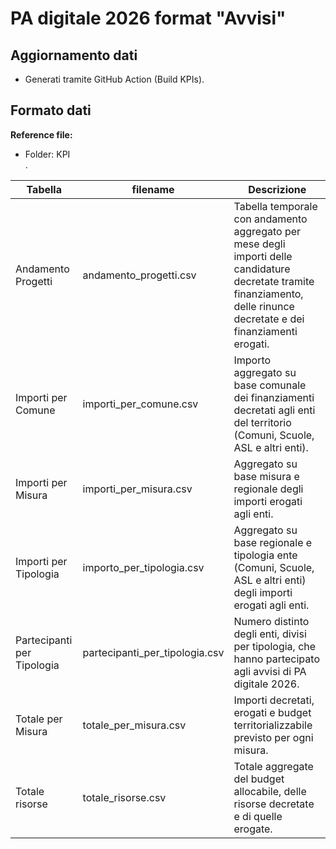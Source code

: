 # PA digitale 2026 format "Avvisi"

## Aggiornamento dati
- Generati tramite GitHub Action (Build KPIs). 

## Formato dati

**Reference file:**
* Folder: KPI<br>.

| Tabella | filename | Descrizione |
| --- | --- | --- |
| Andamento Progetti | andamento_progetti.csv | Tabella temporale con andamento aggregato per mese degli importi delle candidature decretate tramite finanziamento, delle rinunce decretate e dei finanziamenti erogati. |
| Importi per Comune | importi_per_comune.csv | Importo aggregato su base comunale dei finanziamenti decretati agli enti del territorio (Comuni, Scuole, ASL e altri enti). |
| Importi per Misura | importi_per_misura.csv | Aggregato su base misura e regionale degli importi erogati agli enti. |
| Importi per Tipologia | importo_per_tipologia.csv | Aggregato su base regionale e tipologia ente (Comuni, Scuole, ASL e altri enti) degli importi erogati agli enti. |
| Partecipanti per Tipologia | partecipanti_per_tipologia.csv | Numero distinto degli enti, divisi per tipologia, che hanno partecipato agli avvisi di PA digitale 2026. |
| Totale per Misura | totale_per_misura.csv | Importi decretati, erogati e budget territorializzabile previsto per ogni misura. |
| Totale risorse | totale_risorse.csv | Totale aggregate del budget allocabile, delle risorse decretate e di quelle erogate. |
